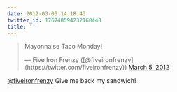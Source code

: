 ```yaml
---
date: 2012-03-05 14:18:43
twitter_id: 176748594232168448
title: ''
---
```


<blockquote class="twitter-tweet"><p lang="fr" dir="ltr">Mayonnaise Taco Monday!</p>&mdash; Five Iron Frenzy ([@fiveironfrenzy](https://twitter.com/fiveironfrenzy)) <a href="https://twitter.com/fiveironfrenzy/status/176748151745675264?ref_src=twsrc%5Etfw">March 5, 2012</a></blockquote>
<script async src="https://platform.twitter.com/widgets.js" charset="utf-8"></script>

[@fiveironfrenzy](https://twitter.com/fiveironfrenzy) Give me back my sandwich!
